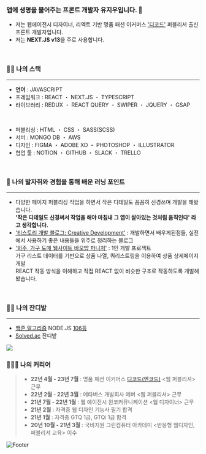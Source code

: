 ### <br/>앱에 생명을 불어주는 프론트 개발자 유지우입니다. 👋
- 저는 웹에이전시 디자이너, 리엑트 기반 명품 패션 이커머스 ['디코드'](https://www.itsdcode.com/) 퍼블리셔 출신 프론트 개발자입니다.
- 저는 **NEXT.JS v13**을 주로 사용합니다.
<br/>

### :technologist: 나의 스택
---
- **언어** : JAVASCRIPT
 - 프레임워크 : REACT ・ NEXT.JS ・ TYPESCRIPT
 - 라이브러리 : REDUX ・ REACT QUERY ・ SWIPER ・ JQUERY ・ GSAP
<br/>

- 퍼블리싱 : HTML ・ CSS ・ SASS(SCSS)
- 서버 : MONGO DB ・ AWS
- 디자인 : FIGMA ・ ADOBE XD ・ PHOTOSHOP ・ ILLUSTRATOR
- 협업 툴 : NOTION ・ GITHUB ・ SLACK ・ TRELLO

<br>

### :running: 나의 발자취와 경험을 통해 배운 러닝 포인트
---
- 다양한 페이지 퍼블리싱 작업을 하면서 작은 디테일도 꼼꼼히 신경쓰며 개발을 해왔습니다. <br/> **'작은 디테일도 신경써서 작업을 해야 마침내 그 앱이 살아있는 것처럼 움직인다' 라고 생각합니다.**
- ['티스토리 개발 블로그: Creative Development'](https://creative.yuziwoo.com/) : 개발하면서 배우게된점들, 실전에서 사용하기 좋은 내용들을 위주로 정리하는 블로그
- ['외주, 가구 도매 웹사이트 바오밥 퍼니처'](https://yuziwoo.github.io/baobab-furniture) : 1인 개발 프로젝트 <br/>가구 리스트 데이터를 기반으로 상품 나열, 쿼리스트링을 이용하여 상품 상세페이지 개발 <br/>REACT 작동 방식을 이해하고 직접 REACT 없이 비슷한 구조로 작동하도록 개발해봤습니다.

<br>

### :farmer: 나의 잔디밭
---
- [백준 알고리즘](https://www.acmicpc.net/user/yuziwoo) NODE.JS [106등](https://www.acmicpc.net/ranklist/language/17/2)
- [Solved.ac](https://solved.ac/profile/yuziwoo) 잔디밭
<img src="http://mazandi.herokuapp.com/api?handle=yuziwoo&theme=cold"/>

<br>

### 🧑🏻‍💼 나의 커리어
> - **22년 4월 - 23년 7월** : 명품 패션 이커머스 [디코드(엔코드)](https://www.itsdcode.com/) <웹 퍼블리셔> 근무
> - **22년 2월 - 22년 3월** : 메타버스 개발회사 메버 <웹 퍼블리셔> 근무
> - **21년 7월 - 22년 1월** : 웹 에이전시 윈코커뮤니케이션 <웹 디자이너> 근무
> - **21년 2월** : 자격증 웹 디자인 기능사 필기 합격
> - **21년 1월** : 자격증 GTQ 1급, GTQi 1급 합격
> - **20년 10월 - 21년 3월** : 국비지원 그린컴퓨터 아카데미 <반응형 웹디자인, 퍼블리셔 교육> 이수
 
![Footer](https://capsule-render.vercel.app/api?type=waving&color=gradient&height=200&section=footer)
